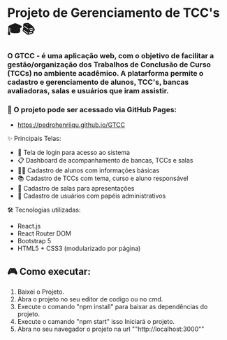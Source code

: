 # Projeto de Gerenciamento de TCC's 🎓📚

### O GTCC - é uma aplicação web, com o objetivo de facilitar a gestão/organização dos Trabalhos de Conclusão de Curso (TCCs) no ambiente acadêmico. A platarforma permite o cadastro e gerenciamento de alunos, TCC's, bancas avaliadoras, salas e usuários que iram assistir.

### 🚀 O projeto pode ser acessado via GitHub Pages:
- https://pedrohenriiqu.github.io/GTCC 

✨ Principais Telas:

- 🔐 Tela de login para acesso ao sistema
- 📋 Dashboard de acompanhamento de bancas, TCCs e salas
- 👨‍🎓 Cadastro de alunos com informações básicas
- 📚 Cadastro de TCCs com tema, curso e aluno responsável
- 🏫 Cadastro de salas para apresentações
- 👥 Cadastro de usuários com papéis administrativos

🛠️ Tecnologias utilizadas:

- React.js
- React Router DOM
- Bootstrap 5
- HTML5 + CSS3 (modularizado por página)

## 🎮 Como executar:

1. Baixei o Projeto.
2. Abra o projeto no seu editor de codigo ou no cmd.
3. Execute o comando "npm install" para baixar as dependências do projeto.
4. Execute o camando "npm start" isso Iniciará o projeto.
5. Abra no seu navegador o projeto na url ""http://localhost:3000""
